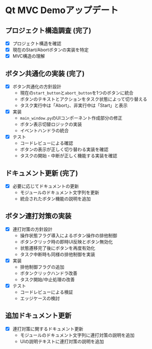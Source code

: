 # Qt MVC Demoアップデート

## プロジェクト構造調査 (完了)
- [x] プロジェクト構造を確認
- [x] 現在のStart/Abortボタンの実装を特定
- [x] MVC構造の理解

## ボタン共通化の実装 (完了)
- [x] ボタン共通化の方針設計
  - 現在の`start_button`と`abort_button`を1つのボタンに統合
  - ボタンのテキストとアクションをタスク状態によって切り替える
  - タスク実行中は「Abort」、非実行中は「Start」と表示
- [x] 実装
  - `main_window.py`のUIコンポーネント作成部分の修正
  - ボタン表示切替ロジックの実装
  - イベントハンドラの統合
- [x] テスト
  - コードレビューによる確認
  - ボタンの表示が正しく切り替わる実装を確認
  - タスクの開始・中断が正しく機能する実装を確認

## ドキュメント更新 (完了)
- [x] 必要に応じてドキュメントの更新
  - モジュールのドキュメント文字列を更新
  - 統合されたボタン機能の説明を追加

## ボタン連打対策の実装
- [x] 連打対策の方針設計
  - 操作状態フラグ導入によるボタン操作の排他制御
  - ボタンクリック時の即時UI反映とボタン無効化
  - 状態遷移完了後にボタンを再度有効化
  - タスク中断時も同様の排他制御を実装
- [x] 実装
  - 排他制御フラグの追加
  - ボタンクリックハンドラ改善
  - タスク開始/中止処理の改善
- [x] テスト
  - コードレビューによる検証
  - エッジケースの検討

## 追加ドキュメント更新
- [x] 連打対策に関するドキュメント更新
  - モジュールのドキュメント文字列に連打対策の説明を追加
  - UIの説明テキストに連打対策の説明を追加
